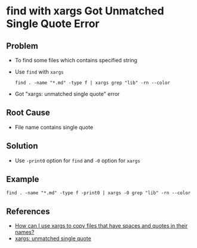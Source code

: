 # find with xargs Got Unmatched Single Quote Error

## Problem
* To find some files which contains specified string
* Use `find` with `xargs`

      find . -name "*.md" -type f | xargs grep "lib" -rn --color
* Got "xargs: unmatched single quote" error

## Root Cause
* File name contains single quote

## Solution
* Use `-print0` option for `find` and `-0` option for `xargs`

## Example

    find . -name "*.md" -type f -print0 | xargs -0 grep "lib" -rn --color

## References
* [How can I use xargs to copy files that have spaces and quotes in their names?](https://stackoverflow.com/questions/143171/how-can-i-use-xargs-to-copy-files-that-have-spaces-and-quotes-in-their-names)
* [xargs: unmatched single quote](https://www.linuxquestions.org/questions/linux-newbie-8/xargs-unmatched-single-quote%3B-by-default-quotes-are-special-to-xargs-unless-you-use-936066/)


